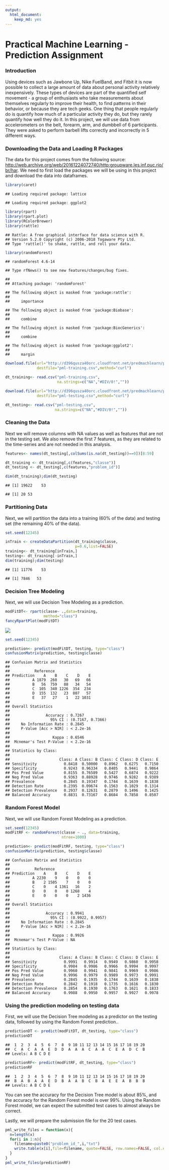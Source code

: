 ```yaml
---
output: 
  html_document: 
    keep_md: yes
---
```




# Practical Machine Learning - Prediction Assignment #

### Introduction ###
Using devices such as Jawbone Up, Nike FuelBand, and Fitbit it is now possible to collect a large amount of data about personal activity relatively inexpensively. These types of devices are part of the quantified self movement - a group of enthusiasts who take measurements about themselves regularly to improve their health, to find patterns in their behavior, or because they are tech geeks. One thing that people regularly do is quantify how much of a particular activity they do, but they rarely quantify how well they do it. In this project, we will use data from accelerometers on the belt, forearm, arm, and dumbbell of 6 participants. They were asked to perform barbell lifts correctly and incorrectly in 5 different ways. 

### Downloading the Data and Loading R Packages ###
The data for this project comes from the following source:
  http://web.archive.org/web/20161224072740/http:groupware.les.inf.puc.rio/br/har. We need to first load the packages we will be using in this project and download the data into dataframes. 


```r
library(caret)
```

```
## Loading required package: lattice
```

```
## Loading required package: ggplot2
```

```r
library(rpart)
library(rpart.plot)
library(RColorBrewer)
library(rattle)
```

```
## Rattle: A free graphical interface for data science with R.
## Version 5.2.0 Copyright (c) 2006-2018 Togaware Pty Ltd.
## Type 'rattle()' to shake, rattle, and roll your data.
```

```r
library(randomForest)
```

```
## randomForest 4.6-14
```

```
## Type rfNews() to see new features/changes/bug fixes.
```

```
## 
## Attaching package: 'randomForest'
```

```
## The following object is masked from 'package:rattle':
## 
##     importance
```

```
## The following object is masked from 'package:Biobase':
## 
##     combine
```

```
## The following object is masked from 'package:BiocGenerics':
## 
##     combine
```

```
## The following object is masked from 'package:ggplot2':
## 
##     margin
```

```r
download.file(url="http://d396qusza40orc.cloudfront.net/predmachlearn/pml-training.csv",
              destfile="pml-training.csv",method="curl")

dt_training<- read.csv("pml-training.csv",
                       na.strings=c("NA","#DIV/0!",""))

download.file(url="http://d396qusza40orc.cloudfront.net/predmachlearn/pml-testing.csv",
              destfile="pml-testing.csv",method="curl")

dt_testing<- read.csv("pml-testing.csv",
                      na.strings=c("NA","#DIV/0!",""))
```

### Cleaning the Data ###
Next we will remove columns with NA values as well as features that are not in the testing set. We also remove the first 7 features, as they are related to the time-series and are not needed in this analysis. 

```r
features<- names(dt_testing[,colSums(is.na(dt_testing))==0])[8:59]

dt_training <- dt_training[,c(features,"classe")]
dt_testing <- dt_testing[,c(features,"problem_id")]

dim(dt_training);dim(dt_testing)
```

```
## [1] 19622    53
```

```
## [1] 20 53
```

### Partitioning Data ###
Next, we will partition the data into a training (60% of the data) and testing set (the remaining 40% of the data).

```r
set.seed(12345)

inTrain <- createDataPartition(dt_training$classe,
                               p=0.6,list=FALSE)
training<- dt_training[inTrain,]
testing<- dt_training[-inTrain,]
dim(training);dim(testing)
```

```
## [1] 11776    53
```

```
## [1] 7846   53
```

### Decision Tree Modeling ###
Next, we will use Decision Tree Modeling as a prediction.


```r
modFitDT<- rpart(classe~ .,data=training,
                 method="class")
fancyRpartPlot(modFitDT)
```

![](PractMachLearn_files/figure-html/unnamed-chunk-4-1.png)<!-- -->

```r
set.seed(12345)

prediction<- predict(modFitDT, testing, type="class")
confusionMatrix(prediction, testing$classe)
```

```
## Confusion Matrix and Statistics
## 
##           Reference
## Prediction    A    B    C    D    E
##          A 1879  260   30   69   66
##          B   56  759   88   34   54
##          C  105  340 1226  354  234
##          D  155  132   23  807   57
##          E   37   27    1   22 1031
## 
## Overall Statistics
##                                           
##                Accuracy : 0.7267          
##                  95% CI : (0.7167, 0.7366)
##     No Information Rate : 0.2845          
##     P-Value [Acc > NIR] : < 2.2e-16       
##                                           
##                   Kappa : 0.6546          
##  Mcnemar's Test P-Value : < 2.2e-16       
## 
## Statistics by Class:
## 
##                      Class: A Class: B Class: C Class: D Class: E
## Sensitivity            0.8418  0.50000   0.8962   0.6275   0.7150
## Specificity            0.9243  0.96334   0.8405   0.9441   0.9864
## Pos Pred Value         0.8155  0.76589   0.5427   0.6874   0.9222
## Neg Pred Value         0.9363  0.88928   0.9746   0.9282   0.9389
## Prevalence             0.2845  0.19347   0.1744   0.1639   0.1838
## Detection Rate         0.2395  0.09674   0.1563   0.1029   0.1314
## Detection Prevalence   0.2937  0.12631   0.2879   0.1496   0.1425
## Balanced Accuracy      0.8831  0.73167   0.8684   0.7858   0.8507
```

### Random Forest Model ###
Next, we will use Random Forest Modeling as a prediction. 

```r
set.seed(12345)
modFitRF <- randomForest(classe ~ ., data=training,
                         ntree=1000)

prediction<- predict(modFitRF, testing, type="class")
confusionMatrix(prediction, testing$classe)
```

```
## Confusion Matrix and Statistics
## 
##           Reference
## Prediction    A    B    C    D    E
##          A 2230    9    0    0    0
##          B    2 1505    7    0    0
##          C    0    4 1361   16    2
##          D    0    0    0 1268    4
##          E    0    0    0    2 1436
## 
## Overall Statistics
##                                           
##                Accuracy : 0.9941          
##                  95% CI : (0.9922, 0.9957)
##     No Information Rate : 0.2845          
##     P-Value [Acc > NIR] : < 2.2e-16       
##                                           
##                   Kappa : 0.9926          
##  Mcnemar's Test P-Value : NA              
## 
## Statistics by Class:
## 
##                      Class: A Class: B Class: C Class: D Class: E
## Sensitivity            0.9991   0.9914   0.9949   0.9860   0.9958
## Specificity            0.9984   0.9986   0.9966   0.9994   0.9997
## Pos Pred Value         0.9960   0.9941   0.9841   0.9969   0.9986
## Neg Pred Value         0.9996   0.9979   0.9989   0.9973   0.9991
## Prevalence             0.2845   0.1935   0.1744   0.1639   0.1838
## Detection Rate         0.2842   0.1918   0.1735   0.1616   0.1830
## Detection Prevalence   0.2854   0.1930   0.1763   0.1621   0.1833
## Balanced Accuracy      0.9988   0.9950   0.9957   0.9927   0.9978
```

### Using the prediction modeling on testing data ###
First, we will use the Decision Tree modeling as a predictor on the testing data, followed by using the Random Forest prediction..

```r
predictionDT <- predict(modFitDT, dt_testing, type="class")
predictionDT
```

```
##  1  2  3  4  5  6  7  8  9 10 11 12 13 14 15 16 17 18 19 20 
##  C  A  C  A  A  E  D  D  A  A  A  C  A  A  C  E  A  D  C  B 
## Levels: A B C D E
```


```r
predictionRF<- predict(modFitRF, dt_testing, type="class")
predictionRF
```

```
##  1  2  3  4  5  6  7  8  9 10 11 12 13 14 15 16 17 18 19 20 
##  B  A  B  A  A  E  D  B  A  A  B  C  B  A  E  E  A  B  B  B 
## Levels: A B C D E
```

You can see the accuracy for the Decision Tree model is about 85%, and the accuracy for the Random Forest model is over 99%. Using the Random Forest model, we can expect the submitted test cases to almost always be correct. 

Lastly, we will prepare the submission file for the 20 test cases.

```r
pml_write_files = function(x){
  n=length(x)
  for(i in 1:n){
    filename=paste0("problem_id_",i,"txt")
    write.table(x[i],file=filename, quote=FALSE, row.names=FALSE, col.names=FALSE)
  }
}
pml_write_files(predictionRF)
```
